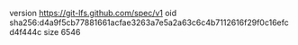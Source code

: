 version https://git-lfs.github.com/spec/v1
oid sha256:d4a9f5cb77881661acfae3263a7e5a2a63c6c4b7112616f29f0c16efcd4f444c
size 6546
